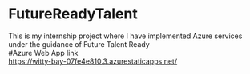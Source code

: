 # FutureReadyTalent
This is my internship project where I have implemented Azure services under the guidance of Future Talent Ready
<br>
#Azure Web App link
<br>
https://witty-bay-07fe4e810.3.azurestaticapps.net/
